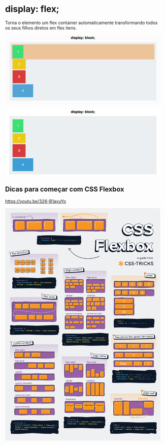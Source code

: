 # display: flex;

Torna o elemento um flex container automaticamente transformando todos os seus filhos diretos em flex itens.

![Display: Block;](https://github.com/Clara-Pacheco/CSS-Flexbox/blob/main/01-display/ChnkgUaWEN6dmtS4EQCG60uqIjZVphsErq91.gif)

![Display: Block; X Display: Flex;](https://github.com/Clara-Pacheco/CSS-Flexbox/blob/main/01-display/6WwoIEc45lUHUcFQCmD8GmziiISm2lO64Y1-.gif)

## Dicas para começar com CSS Flexbox

https://youtu.be/326-B1avuYo

![Poster from CSS Tricks](https://github.com/Clara-Pacheco/CSS-Flexbox/blob/main/01-display/css-flexbox-poster.png)

